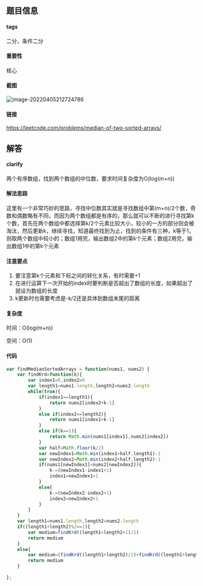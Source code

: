 ## 题目信息

#### tags

二分，条件二分

#### 重要性

核心

#### 截图

![image-20220405212724786](https://khanwangpic.oss-cn-beijing.aliyuncs.com/img/image-20220405212724786.png)

#### 链接

https://leetcode.com/problems/median-of-two-sorted-arrays/

## 解答

#### clarify

两个有序数组，找到两个数组的中位数，要求时间复杂度为O(log(m+n))

#### 解法思路

这里有一个非常巧妙的思路，寻找中位数其实就是寻找数组中第(m+n)/2个数，奇数和偶数略有不同，而因为两个数组都是有序的，那么就可以不断的进行寻找第k个数，首先在两个数组中都选择第k/2个元素比较大小，较小的一方的部分则会被淘汰，然后更新k，继续寻找，知道最终找到为止，找到的条件有三种，k等于1，则取两个数组中较小的；数组1用完，输出数组2中的第k个元素；数组2用完，输出数组1中的第k个元素

#### 注意要点

1. 要注意第k个元素和下标之间的转化关系，有时需要+1
2. 在进行运算下一次开始的index时要判断是否超出了数组的长度，如果超出了就设为数组的长度
3. k更新时也需要考虑是-k/2还是具体到数组末尾的距离

#### 复杂度

时间：O(log(m+n))

空间：O(1)

#### 代码

```javascript
var findMedianSortedArrays = function(nums1, nums2) {
    var findKrd=function(k){
        var index1=0,index2=0
        var length1=nums1.length,length2=nums2.length
        while(true){
            if(index1==length1){
                return nums2[index2+k-1]
            }
            else if(index2==length2){
                return nums1[index1+k-1]
            }
            else if(k==1){
                return Math.min(nums1[index1],nums2[index2])
            }
            var half=Math.floor(k/2)
            var newIndex1=Math.min(index1+half,length1)-1
            var newIndex2=Math.min(index2+half,length2)-1
            if(nums1[newIndex1]<nums2[newIndex2]){
                k-=(newIndex1-index1+1)
                index1=newIndex1+1
            }
            else{
                k-=(newIndex2-index2+1)
                index2=newIndex2+1
            }
        }
    }
    var length1=nums1.length,length2=nums2.length
    if((length1+length2)%2==1){
        var medium=findKrd((length1+length2+1)/2)
        return medium
    }
    else{
        var medium=(findKrd((length1+length2)/2)+findKrd((length1+length2)/2+1))/2
        return medium
    } 
    
};
```





